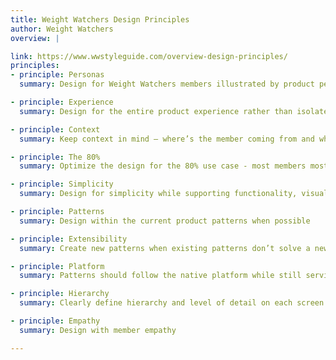 ```yaml
---
title: Weight Watchers Design Principles
author: Weight Watchers
overview: |

link: https://www.wwstyleguide.com/overview-design-principles/
principles:
- principle: Personas
  summary: Design for Weight Watchers members illustrated by product personas

- principle: Experience
  summary: Design for the entire product experience rather than isolated needs

- principle: Context
  summary: Keep context in mind – where’s the member coming from and where are they going

- principle: The 80%
  summary: Optimize the design for the 80% use case - most members most of the time

- principle: Simplicity
  summary: Design for simplicity while supporting functionality, visual language and brand

- principle: Patterns
  summary: Design within the current product patterns when possible

- principle: Extensibility
  summary: Create new patterns when existing patterns don’t solve a new problem. New patterns should be consistent and extensible.

- principle: Platform
  summary: Patterns should follow the native platform while still serving the brand

- principle: Hierarchy
  summary: Clearly define hierarchy and level of detail on each screen - focus on the main objective

- principle: Empathy
  summary: Design with member empathy

---
```

